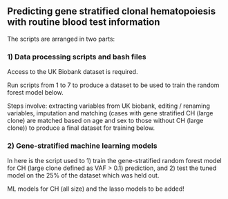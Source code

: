 ## Predicting gene stratified clonal hematopoiesis with routine blood test information


The scripts are arranged in two parts:


### 1) Data processing scripts and bash files

Access to the UK Biobank dataset is required. 

Run scripts from 1 to 7 to produce a dataset to be used to train the random forest model below.

Steps involve: extracting variables from UK biobank, editing / renaming variables, imputation and matching (cases with gene stratified CH (large clone) are matched based on age and sex to those without CH (large clone)) to produce a final dataset for training below.


### 2) Gene-stratified machine learning models

In here is the script used to 1) train the gene-stratified random forest model for CH (large clone defined as VAF > 0.1) prediction, and 2) test the tuned model on the 25% of the dataset which was held out.

ML models for CH (all size) and the lasso models to be added!
